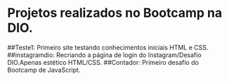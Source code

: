 # Projetos realizados no Bootcamp na DIO.
##Teste1: Primeiro site testando conhecimentos iniciais HTML e CSS.
##instagramdio: Recriando a página de login do Instagram/Desafio DIO.Apenas estético HTML/CSS.
##Contador: Primeiro desafio do Bootcamp de JavaScript.
